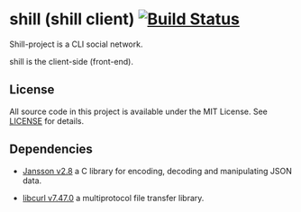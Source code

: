 # shill (shill client) [![Build Status](https://travis-ci.org/akodakim/shill.svg?branch=master)](https://travis-ci.org/akodakim/shill)

Shill-project is a CLI social network.

shill is the client-side (front-end).

## License

All source code in this project is available under the MIT License. See
[LICENSE](LICENSE) for details.

## Dependencies

+ [Jansson v2.8](http://www.digip.org/jansson/ "Jansson") a C library for 
encoding, decoding and manipulating JSON data.

+ [libcurl v7.47.0](https://curl.haxx.se/libcurl/ "libcurl") a multiprotocol 
file transfer library.